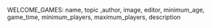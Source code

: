 WELCOME_GAMES: name, topic ,author, image, editor, minimum_age, game_time, minimum_players, maximum_players, description